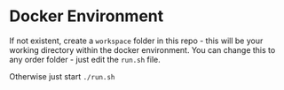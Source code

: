 # Docker Environment

If not existent, create a `workspace` folder in this repo - this will be your
working directory within the docker environment. You can change this to any
order folder - just edit the `run.sh` file.

Otherwise just start `./run.sh`
